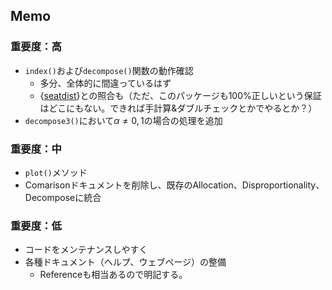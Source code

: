 ## Memo

### 重要度：高

* `index()`および`decompose()`関数の動作確認
  * 多分、全体的に間違っているはず
  * {[seatdist](https://github.com/jmedzihorsky/seatdist)}との照合も（ただ、このパッケージも100%正しいという保証はどこにもない。できれば手計算&ダブルチェックとかでやるとか？）
* `decompose3()`において$\alpha \neq 0, 1$の場合の処理を追加

### 重要度：中

* `plot()`メソッド
* Comarisonドキュメントを削除し、既存のAllocation、Disproportionality、Decomposeに統合

### 重要度：低

* コードをメンテナンスしやすく
* 各種ドキュメント（ヘルプ、ウェブページ）の整備
   * Referenceも相当あるので明記する。
